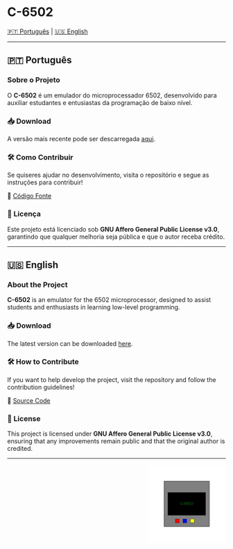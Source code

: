 # C-6502 

[🇵🇹 Português](#português) | [🇺🇸 English](#english)

---

## 🇵🇹 **Português**
### Sobre o Projeto
O **C-6502** é um emulador do microprocessador 6502, desenvolvido para auxiliar estudantes e entusiastas da programação de baixo nível.

### 📥 Download
A versão mais recente pode ser descarregada [aqui](https://github.com/DeepDish36/C-6502/releases/latest).

### 🛠 Como Contribuir
Se quiseres ajudar no desenvolvimento, visita o repositório e segue as instruções para contribuir!

🔗 [Código Fonte](https://github.com/DeepDish36/C-6502)

### 📜 Licença
Este projeto está licenciado sob **GNU Affero General Public License v3.0**, garantindo que qualquer melhoria seja pública e que o autor receba crédito.

---

## 🇺🇸 **English**
### About the Project
**C-6502** is an emulator for the 6502 microprocessor, designed to assist students and enthusiasts in learning low-level programming.

### 📥 Download
The latest version can be downloaded [here](https://github.com/DeepDish36/C-6502/releases/latest).

### 🛠 How to Contribute
If you want to help develop the project, visit the repository and follow the contribution guidelines!

🔗 [Source Code](https://github.com/DeepDish36/C-6502)

### 📜 License
This project is licensed under **GNU Affero General Public License v3.0**, ensuring that any improvements remain public and that the original author is credited.

---
<p align="end">
  <img src="ico.png" alt="Ícone do C-6502" width="180">
</p>
